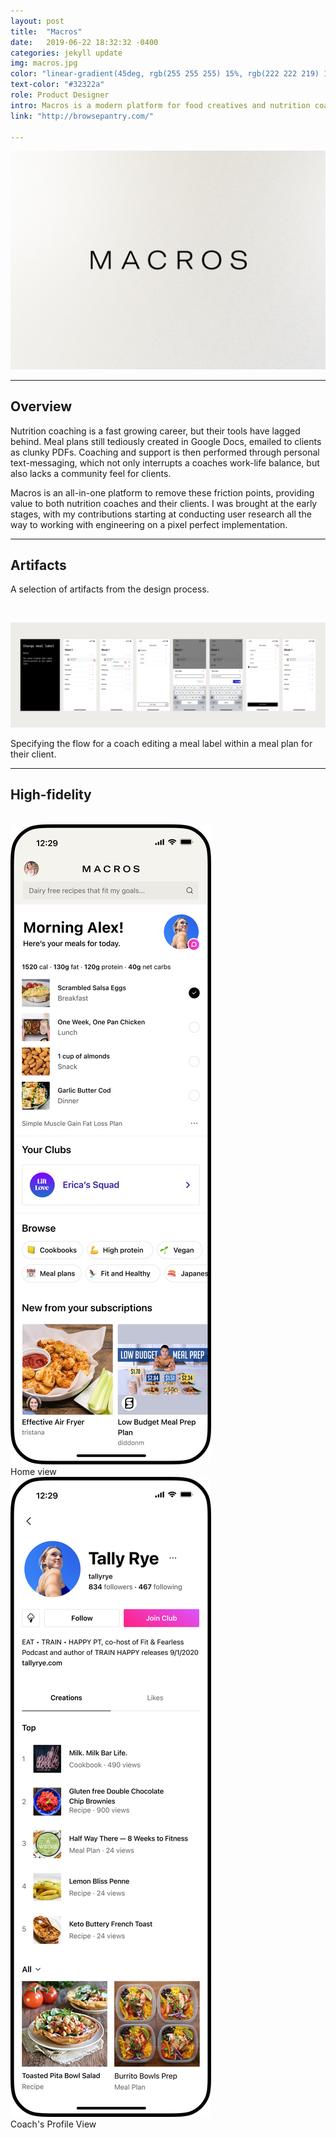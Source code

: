 ```yaml
---
layout: post
title:  "Macros"
date:   2019-06-22 18:32:32 -0400
categories: jekyll update
img: macros.jpg
color: "linear-gradient(45deg, rgb(255 255 255) 15%, rgb(222 222 219) 100%)"
text-color: "#32322a"
role: Product Designer
intro: Macros is a modern platform for food creatives and nutrition coaches. I led the end-to-end design for the platform.
link: "http://browsepantry.com/"

---
```


![head landing](/img/macros-header.jpg)

<hr>

<div class="row">
  <div class="col-sm-6">
    <h2 class="section-left">Overview</h2>
  </div>
  <div class="col-sm-6">
  <p>Nutrition coaching is a fast growing career, but their tools have lagged behind. Meal plans still tediously created in Google Docs, emailed to clients as clunky PDFs. Coaching and support is then performed through personal text-messaging, which not only interrupts a coaches work-life balance, but also lacks a community feel for clients.</p>
  <p>Macros is an all-in-one platform to remove these friction points, providing value to both nutrition coaches and their clients. I was brought at the early stages, with my contributions starting at conducting user research all the way to working with engineering on a pixel perfect implementation.</p>
  </div>
</div>

<hr>


## Artifacts
<p>A selection of artifacts from the design process.</p>
<br>

![meeting](/img/meallabelflow.jpg)

<div class="caption">Specifying the flow for a coach editing a meal label within a meal plan for their client.</div>

<hr>

## High-fidelity

<br>

<div class="row">
  <div class="col-sm-6">
    <div class="col-with-margin">
      <img src="/img/home-view.png" alt="">
      <div class="caption-centered">Home view</div>
    </div>
  </div>
  <div class="col-sm-6">
    <div class="col-with-margin">
      <img src="/img/profile-view.png" alt="">
      <div class="caption-centered">Coach's Profile View</div>
    </div>
  </div>
</div>

<br>


